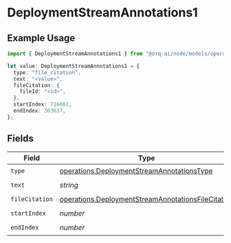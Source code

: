 # DeploymentStreamAnnotations1

## Example Usage

```typescript
import { DeploymentStreamAnnotations1 } from "@orq-ai/node/models/operations";

let value: DeploymentStreamAnnotations1 = {
  type: "file_citation",
  text: "<value>",
  fileCitation: {
    fileId: "<id>",
  },
  startIndex: 716861,
  endIndex: 363637,
};
```

## Fields

| Field                                                                                                                    | Type                                                                                                                     | Required                                                                                                                 | Description                                                                                                              |
| ------------------------------------------------------------------------------------------------------------------------ | ------------------------------------------------------------------------------------------------------------------------ | ------------------------------------------------------------------------------------------------------------------------ | ------------------------------------------------------------------------------------------------------------------------ |
| `type`                                                                                                                   | [operations.DeploymentStreamAnnotationsType](../../models/operations/deploymentstreamannotationstype.md)                 | :heavy_check_mark:                                                                                                       | N/A                                                                                                                      |
| `text`                                                                                                                   | *string*                                                                                                                 | :heavy_check_mark:                                                                                                       | N/A                                                                                                                      |
| `fileCitation`                                                                                                           | [operations.DeploymentStreamAnnotationsFileCitation](../../models/operations/deploymentstreamannotationsfilecitation.md) | :heavy_check_mark:                                                                                                       | N/A                                                                                                                      |
| `startIndex`                                                                                                             | *number*                                                                                                                 | :heavy_check_mark:                                                                                                       | N/A                                                                                                                      |
| `endIndex`                                                                                                               | *number*                                                                                                                 | :heavy_check_mark:                                                                                                       | N/A                                                                                                                      |